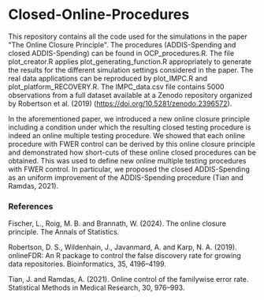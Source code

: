 # Closed-Online-Procedures

This repository contains all the code used for the simulations in the paper "The Online Closure Principle". The procedures (ADDIS-Spending and closed ADDIS-Spending) can be found in OCP_procedures.R. The file plot_creator.R applies plot_generating_function.R appropriately to generate the results for the different simulation settings considered in the paper. The real data applications can be reproduced by plot_IMPC.R and plot_platform_RECOVERY.R. The IMPC_data.csv file contains 5000 observations from a full dataset available at a Zenodo repository organized by Robertson et al. (2019) (https://doi.org/10.5281/zenodo.2396572).

In the aforementioned paper, we introduced a new online closure principle including a condition under which the resulting closed testing procedure is indeed an online multiple testing procedure. We showed that each online procedure with FWER control can be derived by this online closure principle and demonstrated how short-cuts of these online closed procedures can be obtained. This was used to define new online multiple testing procedures with FWER control. In particular, we proposed the closed ADDIS-Spending as an uniform improvement of the ADDIS-Spending procedure (Tian and Ramdas, 2021). 

### References

Fischer, L., Roig, M. B. and Brannath, W. (2024). The online closure principle. The Annals of Statistics.

Robertson, D. S., Wildenhain, J., Javanmard, A. and Karp, N. A. (2019). onlineFDR: An R package to control the false discovery rate for growing data repositories. Bioinformatics, 35, 4196–4199.

Tian, J. and Ramdas, A. (2021). Online control of the familywise error rate. Statistical Methods in Medical Research, 30, 976–993.
